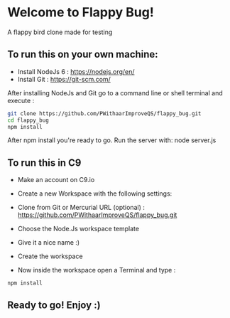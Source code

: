 # Welcome to Flappy Bug!

A flappy bird clone made for testing

## To run this on your own machine:
- Install NodeJs 6 : https://nodejs.org/en/
- Install Git : https://git-scm.com/

After installing NodeJs and Git go to a command line or shell terminal and execute :

```sh
git clone https://github.com/PWithaarImproveQS/flappy_bug.git
cd flappy_bug
npm install
``` 

After npm install you're ready to go. Run the server with:
node server.js

## To run this in C9
- Make an account on C9.io

- Create a new Workspace with the following settings:

- Clone from Git or Mercurial URL (optional) : 
https://github.com/PWithaarImproveQS/flappy_bug.git


- Choose the Node.Js workspace template


- Give it a nice name :)


- Create the workspace


- Now inside the workspace open a Terminal and type :
```
npm install
```


## Ready to go! Enjoy :)
